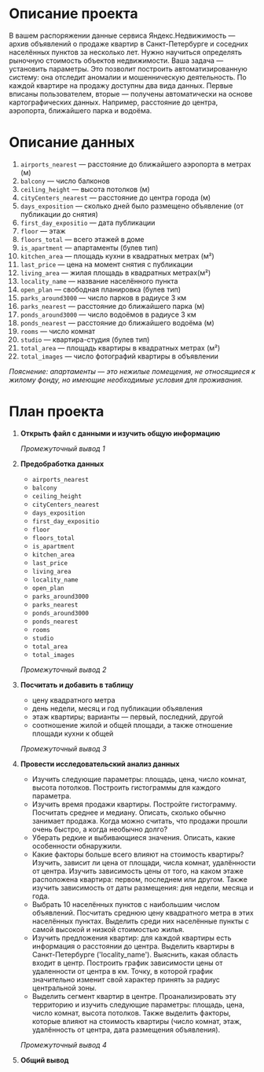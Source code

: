 # Описание проекта

В вашем распоряжении данные сервиса Яндекс.Недвижимость — архив объявлений о продаже квартир в Санкт-Петербурге и соседних населённых пунктов за несколько лет. Нужно научиться определять рыночную стоимость объектов недвижимости. Ваша задача — установить параметры. Это позволит построить автоматизированную систему: она отследит аномалии и мошенническую деятельность. 
По каждой квартире на продажу доступны два вида данных. Первые вписаны пользователем, вторые — получены автоматически на основе картографических данных. Например, расстояние до центра, аэропорта, ближайшего парка и водоёма. 

# Описание данных

1. `airports_nearest` — расстояние до ближайшего аэропорта в метрах (м)
2. `balcony` — число балконов
3. `ceiling_height` — высота потолков (м)
4. `cityCenters_nearest` — расстояние до центра города (м)
5. `days_exposition` — сколько дней было размещено объявление (от публикации до снятия)
6. `first_day_expositio` — дата публикации
7. `floor` — этаж
8. `floors_total` — всего этажей в доме
9. `is_apartment` — апартаменты (булев тип)
10. `kitchen_area` — площадь кухни в квадратных метрах (м²)
11. `last_price` — цена на момент снятия с публикации
12. `living_area` — жилая площадь в квадратных метрах(м²)
13. `locality_name` — название населённого пункта
14. `open_plan` — свободная планировка (булев тип)
15. `parks_around3000` — число парков в радиусе 3 км
16. `parks_nearest` — расстояние до ближайшего парка (м)
17. `ponds_around3000` — число водоёмов в радиусе 3 км
18. `ponds_nearest` — расстояние до ближайшего водоёма (м)
19. `rooms` — число комнат
20. `studio` — квартира-студия (булев тип)
21. `total_area` — площадь квартиры в квадратных метрах (м²)
22. `total_images` — число фотографий квартиры в объявлении

*Пояснение: апартаменты — это нежилые помещения, не относящиеся к жилому фонду, но имеющие необходимые условия для проживания.*

# План проекта

1. **Открыть файл с данными и изучить общую информацию**

   *Промежуточный вывод 1*


2. **Предобработка данных**
    - `airports_nearest`
    - `balcony`
    - `ceiling_height`
    - `cityCenters_nearest`
    - `days_exposition`
    - `first_day_expositio`
    - `floor`
    - `floors_total`
    - `is_apartment`
    - `kitchen_area`
    - `last_price`
    - `living_area`
    - `locality_name`
    - `open_plan`
    - `parks_around3000`
    - `parks_nearest`
    - `ponds_around3000`
    - `ponds_nearest`
    - `rooms`
    - `studio` 
    - `total_area`
    - `total_images`  
    
   *Промежуточный вывод 2*
   
    
3. **Посчитать и добавить в таблицу**

    - цену квадратного метра
    - день недели, месяц и год публикации объявления
    - этаж квартиры; варианты — первый, последний, другой
    - соотношение жилой и общей площади, а также отношение площади кухни к общей
    
   *Промежуточный вывод 3*
     
    
4. **Провести исследовательский анализ данных**

    - Изучить следующие параметры: площадь, цена, число комнат, высота потолков. Построить гистограммы для каждого параметра.
    - Изучить время продажи квартиры. Постройте гистограмму. Посчитать среднее и медиану. Описать, сколько обычно занимает продажа. Когда можно считать, что продажи прошли очень быстро, а когда необычно долго?
    - Уберать редкие и выбивающиеся значения. Описать, какие особенности обнаружили.
    - Какие факторы больше всего влияют на стоимость квартиры? Изучить, зависит ли цена от площади, числа комнат, удалённости от центра. Изучить зависимость цены от того, на каком этаже расположена квартира: первом, последнем или другом. Также изучить зависимость от даты размещения: дня недели, месяца и года.
    - Выбрать 10 населённых пунктов с наибольшим числом объявлений. Посчитать среднюю цену квадратного метра в этих населённых пунктах. Выделить среди них населённые пункты с самой высокой и низкой стоимостью жилья. 
    - Изучить предложения квартир: для каждой квартиры есть информация о расстоянии до центра. Выделить квартиры в Санкт-Петербурге ('locality_name'). Выяснить, какая область входит в центр. Построить график зависимости цены от удаленности от центра в км. Точку, в которой график значительно изменит свой характер принять за радиус центральной зоны.
    - Выделить сегмент квартир в центре. Проанализировать эту территорию и изучить следующие параметры: площадь, цена, число комнат, высота потолков. Также выделить факторы, которые влияют на стоимость квартиры (число комнат, этаж, удалённость от центра, дата размещения объявления).
    
   *Промежуточный вывод 4*
    
    
5. **Общий вывод**

